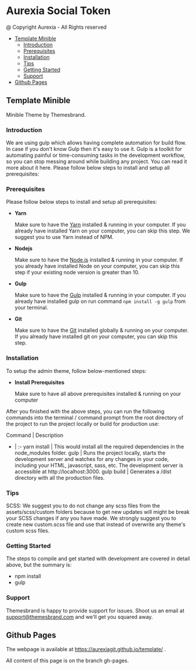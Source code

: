 # Aurexia Social Token

@ Copyright Aurexia - All Rights reserved

<!-- Table of Content -->

- [Template Minible](#Template-Minible)
  - [Introduction](#Introduction)
  - [Prerequisites](#Prerequisites)
  - [Installation](#Installation)
  - [Tips](#Tips)
  - [Getting Started](#Getting-Started)
  - [Support](#Support)
- [Github Pages](#Github-Pages)

<!-- End Table of Content -->

## Template Minible

Minible Theme by Themesbrand.

### Introduction

We are using gulp which allows having complete automation for build flow. In case if you don't know Gulp then it's easy to use it. Gulp is a toolkit for automating painful or time-consuming tasks in the development workflow, so you can stop messing around while building any project. You can read it more about it here. Please follow below steps to install and setup all prerequisites:

### Prerequisites

Please follow below steps to install and setup all prerequisites:

- **Yarn**

    Make sure to have the [Yarn](https://classic.yarnpkg.com/en/) installed & running in your computer. If you already have installed Yarn on your computer, you can skip this step. We suggest you to use Yarn instead of NPM.

- **Nodejs**

    Make sure to have the [Node.js](https://nodejs.org/) installed & running in your computer. If you already have installed Node on your computer, you can skip this step if your existing node version is greater than 10.

- **Gulp**

    Make sure to have the [Gulp](https://gulpjs.com/) installed & running in your computer. If you already have installed gulp on run command ```npm install -g gulp``` from your terminal.

- **Git**

    Make sure to have the [Git](https://git-scm.com/) installed globally & running on your computer. If you already have installed git on your computer, you can skip this step.

### Installation

To setup the admin theme, follow below-mentioned steps:

- **Install Prerequisites**

    Make sure to have all above prerequisites installed & running on your computer

After you finished with the above steps, you can run the following commands into the terminal / command prompt from the root directory of the project to run the project locally or build for production use:

Command |   Description
- | :-
yarn install | This would install all the required dependencies in the node_modules folder.
gulp | Runs the project locally, starts the development server and watches for any changes in your code, including your HTML, javascript, sass, etc. The development server is accessible at http://localhost:3000.
gulp build | Generates a /dist directory with all the production files.

### Tips

SCSS: We suggest you to do not change any scss files from the assets/scss/custom folders because to get new updates will might be break your SCSS changes if any you have made. We strongly suggest you to create new custom.scss file and use that instead of overwrite any theme's custom scss files.

### Getting Started

The steps to compile and get started with development are covered in detail above, but the summary is:

- npm install
- gulp

### Support

Themesbrand is happy to provide support for issues. Shoot us an email at support@themesbrand.com and we'll get you squared away.

## Github Pages

The webpage is available at https://aurexiagit.github.io/template/ .

All content of this page is on the branch gh-pages.
